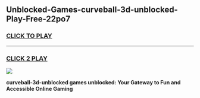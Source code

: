 
## Unblocked-Games-curveball-3d-unblocked-Play-Free-22po7
<h3>
<a href="https://premium76.site?title=curveball-3d-unblocked&ref=19M">CLICK TO PLAY</a></h3>
<hr>

<h3>
<a href="https://premium76.site?title=curveball-3d-unblocked&ref=19M">CLICK 2 PLAY</a>
  
</h3>

<a href="https://premium76.site?title=curveball-3d-unblocked&ref=19M"><img src="https://clearcache.store/games.png"></a>


**curveball-3d-unblocked games unblocked: Your Gateway to Fun and Accessible Online Gaming**
